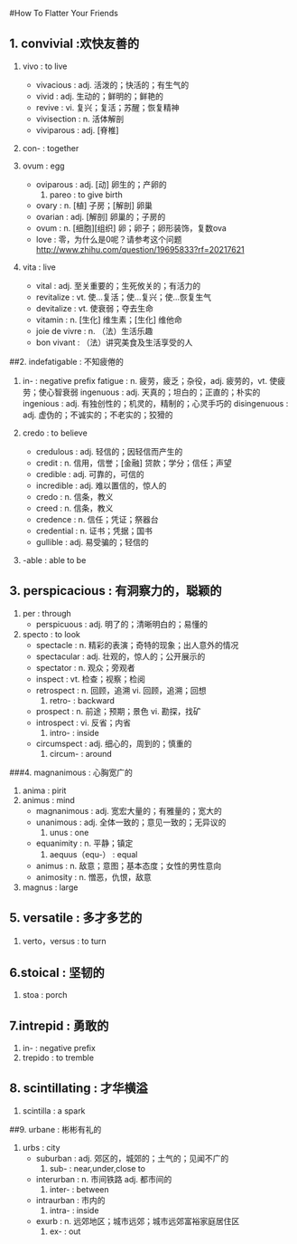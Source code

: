 #How To Flatter Your Friends

## 1. convivial :欢快友善的
1. vivo         	:               to live 
	- vivacious   	:               adj. 活泼的；快活的；有生气的
	- vivid       	:               adj. 生动的；鲜明的；鲜艳的
	- revive      	:               vi. 复兴；复活；苏醒；恢复精神
	- vivisection  	:               n. 活体解剖
	- viviparous  	:               adj. [脊椎] 
2. con-            	:               together


3. ovum            	: 		egg    
	- oviparous    	: 		adj. [动] 卵生的；产卵的
		1. pareo    :		to give birth    
	- ovary        	: 		n. [植] 子房；[解剖] 卵巢
	- ovarian      	: 		adj. [解剖] 卵巢的；子房的
	- ovum         	: 		n. [细胞][组织] 卵；卵子；卵形装饰，复数ova
    - love 			:  		零，为什么是0呢？请参考这个问题 http://www.zhihu.com/question/19695833?rf=20217621

4. vita             	:       live
	- vital          	:  		adj. 至关重要的；生死攸关的；有活力的
	- revitalize     	: 		vt. 使…复活；使…复兴；使…恢复生气
	- devitalize     	: 		vt. 使衰弱；夺去生命
	- vitamin      		:		n. [生化] 维生素；[生化] 维他命
	- joie de vivre 	:    	n. （法）生活乐趣
	- bon vivant    	:		（法）讲究美食及生活享受的人

          
     
##2. indefatigable 		:		不知疲倦的

1. in-          	:	 	negative prefix
fatigue   			:  		n. 疲劳，疲乏；杂役，adj. 疲劳的，vt. 使疲劳；使心智衰弱
ingenuous    		:     	adj. 天真的；坦白的；正直的；朴实的
ingenious   		:		adj. 有独创性的；机灵的，精制的；心灵手巧的
disingenuous  		: 		adj. 虚伪的；不诚实的；不老实的；狡猾的

        
2. credo       		:     	to believe
	- credulous   	:    	adj. 轻信的；因轻信而产生的
	- credit        :     	n. 信用，信誉；[金融] 贷款；学分；信任；声望
	- credible      :       adj. 可靠的，可信的
	- incredible    :       adj. 难以置信的，惊人的
	- credo        	:       n. 信条，教义
	- creed        	:       n. 信条，教义
	- credence   	:       n. 信任；凭证；祭器台
	- credential    :      	n. 证书；凭据；国书
	- gullible      :     	adj. 易受骗的；轻信的
3. -able            :   	able to be

## 3. perspicacious :		有洞察力的，聪颖的

1. per              			:   through
	- perspicuous   			:    adj. 明了的；清晰明白的；易懂的
2. specto           			:   to look
	- spectacle    				:	n. 精彩的表演；奇特的现象；出人意外的情况
	- spectacular   			:	adj. 壮观的，惊人的；公开展示的
	- spectator    				:	n. 观众；旁观者
	- inspect       			:  	vt. 检查；视察；检阅
	- retrospect    			:	n. 回顾，追溯  vi. 回顾，追溯；回想
		1. retro-    			:   backward
	- prospect      			: 	n. 前途；预期；景色 vi. 勘探，找矿
	- introspect   				:   vi. 反省；内省
		1. intro-    			:   inside
	- circumspect   			:	adj. 细心的，周到的；慎重的
		1. circum-      		:  	around
     
###4. magnanimous		:		心胸宽广的
1. anima          	 	:		pirit
2. animus          		: 		mind
	- magnanimous       : 		adj. 宽宏大量的；有雅量的；宽大的
	- unanimous       	:		adj. 全体一致的；意见一致的；无异议的
		1. unus        	:       one 
	- equanimity     	: 		n. 平静；镇定
		1. aequus（equ-）	:   	equal
	- animus       			:      	n. 敌意；意图；基本态度；女性的男性意向
	- animosity    			:      	n. 憎恶，仇恨，敌意
3. magnus     				:    	large


      
      
## 5. versatile 		:	多才多艺的

1. verto，versus    	: 		to turn

## 6.stoical 			:		坚韧的
1. stoa               	:	    porch

## 7.intrepid 			:		勇敢的
1. in-             		:		negative prefix
2. trepido           	:		to tremble

## 8. scintillating 	:		才华横溢

1. scintilla           :  		a spark

##9. urbane 			:		彬彬有礼的
1. urbs              	:  		city
	- suburban        	: 		adj. 郊区的，城郊的；土气的；见闻不广的
		1. sub-         :       near,under,close to
	- interurban      	:     	n. 市间铁路 adj. 都市间的
		1. inter-     	:       between
	- intraurban   		:  		市内的
		1. intra-   	:       inside
	- exurb       		: 		n. 远郊地区；城市远郊；城市远郊富裕家庭居住区
		1. ex-     		:      	out